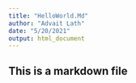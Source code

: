 ```yaml
---
title: "HelloWorld.Md"
author: "Advait Lath"
date: "5/20/2021"
output: html_document
---
```

## This is a markdown file
